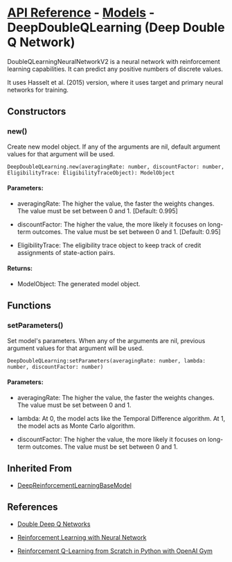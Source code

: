 # [API Reference](../../API.md) - [Models](../Models.md) - DeepDoubleQLearning (Deep Double Q Network)

DoubleQLearningNeuralNetworkV2 is a neural network with reinforcement learning capabilities. It can predict any positive numbers of discrete values. 

It uses Hasselt et al. (2015) version, where it uses target and primary neural networks for training.

## Constructors

### new()

Create new model object. If any of the arguments are nil, default argument values for that argument will be used.

```
DeepDoubleQLearning.new(averagingRate: number, discountFactor: number, EligibilityTrace: EligibilityTraceObject): ModelObject
```

#### Parameters:

* averagingRate: The higher the value, the faster the weights changes. The value must be set between 0 and 1. [Default: 0.995]

* discountFactor: The higher the value, the more likely it focuses on long-term outcomes. The value must be set between 0 and 1. [Default: 0.95]

* EligibilityTrace: The eligibility trace object to keep track of credit assignments of state-action pairs.

#### Returns:

* ModelObject: The generated model object.

## Functions

### setParameters()

Set model's parameters. When any of the arguments are nil, previous argument values for that argument will be used.

```
DeepDoubleQLearning:setParameters(averagingRate: number, lambda: number, discountFactor: number)
```

#### Parameters:

* averagingRate: The higher the value, the faster the weights changes. The value must be set between 0 and 1.

* lambda: At 0, the model acts like the Temporal Difference algorithm. At 1, the model acts as Monte Carlo algorithm.

* discountFactor: The higher the value, the more likely it focuses on long-term outcomes. The value must be set between 0 and 1.

## Inherited From

* [DeepReinforcementLearningBaseModel](DeepReinforcementLearningBaseModel.md)

## References

* [Double Deep Q Networks](https://towardsdatascience.com/double-deep-q-networks-905dd8325412)

* [Reinforcement Learning with Neural Network](https://www.baeldung.com/cs/reinforcement-learning-neural-network)

* [Reinforcement Q-Learning from Scratch in Python with OpenAI Gym](https://www.learndatasci.com/tutorials/reinforcement-q-learning-scratch-python-openai-gym/)
